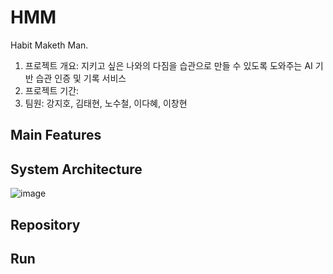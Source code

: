 # HMM
Habit Maketh Man.

1. 프로젝트 개요: 지키고 싶은 나와의 다짐을 습관으로 만들 수 있도록 도와주는 AI 기반 습관 인증 및 기록 서비스
2. 프로젝트 기간:
3. 팀원: 강지호, 김태현, 노수철, 이다혜, 이창현

## Main Features

## System Architecture
![image](https://user-images.githubusercontent.com/46590618/133034570-eb2ea14e-0a06-4bd2-94c0-7c54d9723f21.png)

## Repository

## Run
